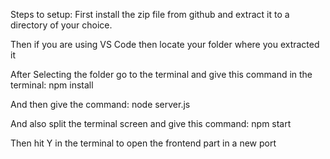 Steps to setup:
First install the zip file from github and extract it to a directory of your choice.

Then if you are using VS Code then locate your folder where you extracted it

After Selecting the folder go to the terminal and give this command in the terminal: npm install

And then give the command: node server.js

And also split the terminal screen and give this command: npm start

Then hit Y in the terminal to open the frontend part in a new port
